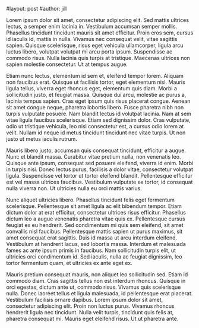 #layout: post
#author: jill

Lorem ipsum dolor sit amet, consectetur adipiscing elit. Sed mattis 
ultrices lectus, a semper enim lacinia in. Vestibulum accumsan semper 
mollis. Phasellus tincidunt tincidunt mauris sit amet efficitur. Proin 
eros sem, cursus id iaculis id, mattis in nulla. Vivamus nec consequat 
velit, vitae sagittis sapien. Quisque scelerisque, risus eget vehicula 
ullamcorper, ligula arcu luctus libero, volutpat volutpat mi arcu porta 
ipsum. Suspendisse ac commodo risus. Nulla lacinia quis turpis at 
tristique. Maecenas ultrices non sapien molestie consectetur. Ut at 
tempus augue.




Etiam nunc lectus, elementum id sem et, eleifend tempor lorem. Aliquam 
non faucibus erat. Quisque ut facilisis tortor, eget elementum nisl. 
Mauris ligula tellus, viverra eget rhoncus eget, elementum quis diam. 
Morbi a sollicitudin justo, et feugiat massa. Quisque dui arcu, molestie
 ac purus a, lacinia tempus sapien. Cras eget ipsum quis risus placerat 
congue. Aenean sit amet congue neque, pharetra lobortis libero. Fusce 
pharetra nibh non turpis vulputate posuere. Nam blandit lectus id 
volutpat lacinia. Nam at sem vitae ligula faucibus scelerisque. Etiam 
sed dignissim dolor. Cras vulputate, odio ut tristique vehicula, leo 
nisl consectetur est, a cursus odio lorem at velit. Nullam id neque id 
metus tincidunt tincidunt nec vitae turpis. Ut non justo ut metus 
iaculis rutrum.




Mauris libero justo, accumsan quis consequat tincidunt, efficitur a 
augue. Nunc et blandit massa. Curabitur vitae pretium nulla, non 
venenatis leo. Quisque ante ipsum, consequat sed posuere eleifend, 
viverra id enim. Morbi in turpis nisi. Donec lectus purus, facilisis a 
dolor vitae, consectetur volutpat ligula. Suspendisse vel tortor ut 
tortor eleifend blandit. Pellentesque efficitur est vel massa ultrices 
faucibus. Vestibulum vulputate ex tortor, id consequat nulla viverra 
non. Ut ultricies nulla eu orci mattis varius.




Nunc aliquet ultricies libero. Phasellus tincidunt felis eget fermentum 
scelerisque. Pellentesque sit amet ligula ac elit bibendum tempor. Etiam
 dictum dolor at erat efficitur, consectetur ultrices risus efficitur. 
Phasellus dictum leo a augue venenatis pharetra vitae quis ex. 
Pellentesque cursus feugiat ex eu hendrerit. Sed condimentum mi quis sem
 eleifend, sit amet convallis nisl faucibus. Pellentesque mattis sapien 
ut purus maximus, sit amet consequat erat sagittis. Duis id massa ut 
arcu interdum eleifend. Vestibulum at hendrerit lacus, sed lobortis 
massa. Interdum et malesuada fames ac ante ipsum primis in faucibus. Nam
 sollicitudin turpis elit, ut ultricies orci condimentum id. Sed 
iaculis, nulla ac feugiat dignissim, leo tortor fermentum quam, et 
ultricies ex ante eget ex.




Mauris pretium consequat mauris, non aliquet leo sollicitudin sed. Etiam
 id commodo diam. Cras sagittis tellus non est interdum rhoncus. Quisque
 in orci egestas, dictum ante ut, commodo risus. Vivamus quis 
scelerisque nulla. Donec laoreet tellus et ligula malesuada, id 
pellentesque erat placerat. Vestibulum facilisis ornare dapibus. Lorem 
ipsum dolor sit amet, consectetur adipiscing elit. Proin non luctus 
purus. Vivamus rhoncus hendrerit ligula nec tincidunt. Nulla velit 
turpis, tincidunt quis felis at, pharetra consequat mi. Mauris eget 
eleifend risus. Ut ut pharetra ante.


